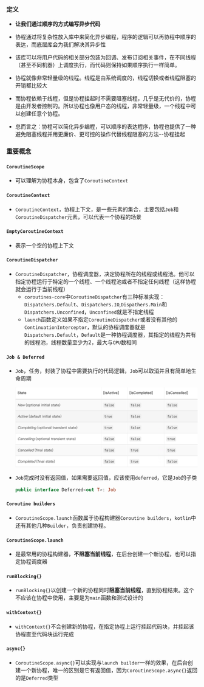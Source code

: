 ### 定义

- **让我们通过顺序的方式编写异步代码**

- 协程通过将复杂性放入库中来简化异步编程，程序的逻辑可以再协程中顺序的表达，而底层库会为我们解决其异步性
- 该库可以将用户代码的相关部分包装为回调、发布订阅相关事件，在不同线程（甚至不同机器）上调度执行，而代码则保持如果顺序执行一样简单。
- 协程就像非常轻量级的线程。线程是由系统调度的，线程切换或者线程阻塞的开销都比较大
- 而协程依赖于线程，但是协程挂起时不需要阻塞线程，几乎是无代价的，协程是由开发者控制的。所以协程也像用户态的线程，非常轻量级，一个线程中可以创建任意个协程。
- 总而言之：协程可以简化异步编程，可以顺序的表达程序，协程也提供了一种避免阻塞线程并用更廉价、更可控的操作代替线程阻塞的方法--协程挂起

### 重要概念

#### `CoroutineScope`

- 可以理解为协程本身，包含了`CoroutineContext`

#### `CoroutineContext`

- `CoroutineContext`，协程上下文，是一些元素的集合，主要包括`Job`和`CoroutineDispatcher`元素，可以代表一个协程的场景

####  `EmptyCoroutineContext`

- 表示一个空的协程上下文

#### `CoroutineDispatcher`

- `CoroutineDispatcher`，协程调度器，决定协程所在的线程或线程池。他可以指定协程运行于特定的一个线程、一个线程池或者不指定任何线程（这样协程就会运行于当前线程）
  - `coroutines-core`中`CoroutineDispatcher`有三种标准实现：`Dispatchers.Default`、`Dispatchers.IO`,`Dispathers.Main`和`Dispatchers.Unconfined`，`Unconfined`就是不指定线程
  - `launch`函数定义如果不指定`CoroutineDispatcher`或者没有其他的`ContinuationInterceptor`，默认的协程调度器就是`Dispatchers.Default`，`Default`是一种协程调度器，其指定的线程为共有的线程池，线程数量至少为2，最大与`CPU`数相同

#### `Job & Deferred`

- `Job`，任务，封装了协程中需要执行的代码逻辑，`Job`可以取消并且有简单地生命周期

  ![](img/coroutine_1.png)

- `Job`完成时没有返回值，如果需要返回值，应该使用`deferred`，它是`Job`的子类

  ```kotlin
  public interface Deferred<out T>: Job
  ```

#### `Coroutine builders`

- `CoroutineScope.launch`函数属于协程构建器`Coroutine builders`，`kotlin`中还有其他几种`Builder`，负责创建协程。

#### `CoroutineScope.launch`

- 是最常用的协程构建器，**不阻塞当前线程**，在后台创建一个新协程，也可以指定协程调度器

#### `runBlocking{}`

- `runBlocking{}`以创建一个新的协程同时**阻塞当前线程**，直到协程结束。这个不应该在协程中使用，主要是为`main`函数和测试设计的

#### `withContext{}`

- `withContext{}`不会创建新的协程，在指定协程上运行挂起代码块，并挂起该协程直至代码块运行完成

#### `async{}`

- `CoroutineScope.async{}`可以实现与`launch builder`一样的效果，在后台创建一个新协程，唯一的区别是它有返回值，因为`CoroutineScope.async{}`返回的是`Deferred`类型



